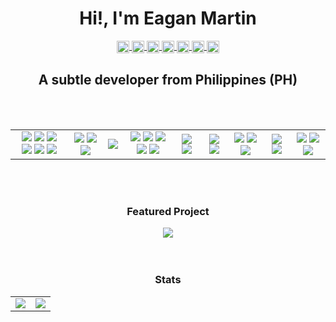 <h1 align="center">Hi!, I'm Eagan Martin</h1>

<p align="center">
  <a href="https://github.com/pupupulp" target="blank">
  <img align="center" 
    src="https://cdn.jsdelivr.net/npm/simple-icons@3.12.0/icons/github.svg"
    alt="pupupulp" 
    height="20" width="20"/>
  </a>

  <a href="https://dev.to/pupupulp" target="blank">
  <img align="center" 
    src="https://cdn.jsdelivr.net/npm/simple-icons@3.12.0/icons/dev-dot-to.svg"
    alt="pupupulp" 
    height="20" width="20"/>
  </a>

  <a href="https://codesandbox.io/u/pupupulp" target="blank">
  <img align="center" 
    src="https://cdn.jsdelivr.net/npm/simple-icons@3.12.0/icons/codesandbox.svg"
    alt="pupupulp" 
    height="20" width="20"/>
  </a>

  <a href="https://www.hackerrank.com/pupupulp?hr_r=1" target="blank">
  <img align="center" 
    src="https://cdn.jsdelivr.net/npm/simple-icons@3.12.0/icons/hackerrank.svg"
    alt="pupupulp" 
    height="20" width="20"/>
  </a>

  <a href="https://www.linkedin.com/in/eagan-charles-martin-a5a172186" target="blank">
  <img align="center" 
    src="https://cdn.jsdelivr.net/npm/simple-icons@3.12.0/icons/linkedin.svg"
    alt="pupupulp" 
    height="20" width="20"/>
  </a>

  <a href="https://500px.com/p/martinece?view=photos" target="blank">
  <img align="center" 
    src="https://cdn.jsdelivr.net/npm/simple-icons@3.12.0/icons/500px.svg"
    alt="martinece" 
    height="20" width="20"/>
  </a>

  <a href="https://www.eyeem.com/u/martinece" target="blank">
  <img align="center" 
    src="https://cdn.jsdelivr.net/npm/simple-icons@3.12.0/icons/eyeem.svg"
    alt="martinece" 
    height="20" width="20"/>
  </a>
</p>

<h2 align="center">A subtle developer from Philippines (PH)</h2>

<br>
<br>

<table align="center" width="100%" cellspacing="0" cellpadding="0" style="border: none; border-collapse: collapse;">
  <tr style="border: none;">
    <!-- Langauges -->
    <td style="border: none;" align="center">
      <a src="https://www.javascript.com/"><img src="https://img.icons8.com/color/48/000000/javascript.png"/></a>
      <a src="https://www.typescriptlang.org/"><img src="https://img.icons8.com/color/48/000000/typescript.png"/></a>
      <a src=""><img src="https://img.icons8.com/color/48/000000/php.png"/></a>
      <a src=""><img src="https://img.icons8.com/color/48/000000/java-coffee-cup-logo.png"/></a>
      <a src=""><img src="https://img.icons8.com/color/48/000000/c-sharp-logo.png"/></a>
      <a src=""><img src="https://img.icons8.com/color/48/000000/python.png"/></a>
    </td>
    <!-- Frameworks -->
    <td style="border: none;" align="center">
      <a src="https://reactnative.dev/"><img src="https://img.icons8.com/color/48/000000/react-native.png"/></a>
      <a src="https://nodejs.org/"><img src="https://img.icons8.com/color/48/000000/nodejs.png"/></a>
      <a src="https://www.npmjs.com/"><img src="https://img.icons8.com/color/48/000000/npm.png"/></a>
    </td>
    <!-- Machine Learning -->        
    <td style="border: none;" align="center">
      <a src=""><img src="https://img.icons8.com/color/48/000000/tensorflow.png"/></a>
    </td>
    <!-- Databases -->        
    <td style="border: none;" align="center">
      <a src=""><img src="https://img.icons8.com/color/48/000000/mongodb.png"/></a>
      <a src=""><img src="https://img.icons8.com/color/48/000000/postgreesql.png"/></a>
      <a src=""><img src="https://img.icons8.com/color/48/000000/mysql.png"/></a>
      <a src=""><img src="https://img.icons8.com/color/48/000000/firebase.png"/></a>
      <a src=""><img src="https://img.icons8.com/color/48/000000/redis.png"/></a>
    </td>
    <!-- Cloud Providers -->        
    <td style="border: none;" align="center">
      <a src=""><img src="https://img.icons8.com/color/48/000000/google-cloud-platform.png"/></a>
      <a src=""><img src="https://img.icons8.com/color/48/000000/amazon-web-services.png"/></a>
    </td>
    <!-- CI/CD -->        
    <td style="border: none;" align="center">
      <a src="https://www.docker.com/"><img src="https://img.icons8.com/color/48/000000/docker.png"/></a>
      <a src="https://www.jenkins.io/"><img src="https://img.icons8.com/color/48/000000/jenkins.png"/></a>
    </td>
    <!-- Version Control -->        
    <td style="border: none;" align="center">
      <a src=""><img src="https://img.icons8.com/color/48/000000/git.png"/></a>
      <a src=""><img src="https://img.icons8.com/fluent/48/000000/github.png"/></a>
      <a src=""><img src="https://img.icons8.com/color/48/000000/bitbucket.png"/></a>
    </td>
    <!-- Tools -->        
    <td style="border: none;" align="center">
      <a src="https://code.visualstudio.com/"><img src="https://img.icons8.com/fluent/48/000000/visual-studio-code-2019.png"/></a>
      <a src=""><img src="https://img.icons8.com/color/48/000000/markdown.png"/></a>
    </td>
    </td>
    <!-- OSes -->        
    <td style="border: none;" align="center">
      <a src=""><img src="https://img.icons8.com/color/48/000000/linux.png"/></a>
      <a src=""><img src="https://img.icons8.com/color/48/000000/ubuntu--v1.png"/></a>
      <a src=""><img src="https://img.icons8.com/color/48/000000/debian.png"/></a>
    </td>
  </tr>
</table>

<br>
<br>

<h3 align="center">Featured Project</h3>

<div align="center">
<a href="https://github.com/pupupulp/unpayd-app">
  <img src="https://github-readme-stats.vercel.app/api/pin/?username=pupupulp&repo=unpayd-app&show_owner=true"/>
</a>
</div>

<br>
<br>

<h3 align="center">Stats</h3>

<table align="center" width="100%" cellspacing="0" cellpadding="0" style="border: none; border-collapse: collapse;">
  <tr style="border: none;">
    <td style="border: none;">
      <img src="https://github-readme-stats.vercel.app/api?username=pupupulp&count_private=true&show_icons=true&include_all_commits=true&custom_title=Github Stats&hide_title=true"/>
    </td>
    <td style="border: none;">
      <img src="https://github-readme-stats.vercel.app/api/top-langs/?username=pupupulp&langs_count=8&layout=compact&hide_title=true"/>
    </td>
  </tr>
</table>

